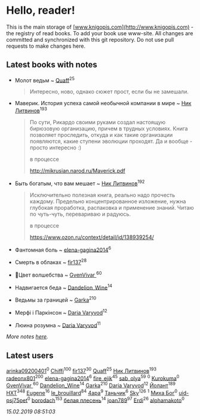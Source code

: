 # Hello, reader!
This is the main storage of [www.knigopis.com](http://www.knigopis.com) - the registry of read books.
To add your book use www-site. All changes are committed and synchronized with this git repository.
Do not use pull requests to make changes here.


## Latest books with notes
* Молот ведьм ~ [Quaff](users/122/12267158-vkontakte)<sup>25</sup>
    > Интересно, ново, однако сюжет прост, если бы не замешали.

* Маверик. История успеха самой необычной компании в мире ~ [Ник Литвинов](users/241/241974816-vkontakte)<sup>193</sup>
    > По сути, Рикардо своими руками создал настоящую бирюзовую организацию, причем в трудных условиях. Книга позволяет проследить, откуда и как такие организации появляются, какие ступени эволюции проходят. Да и вообще - просто интересно :)
    > 
    > в процессе
    > 
    > http://mikrusian.narod.ru/Maverick.pdf

* Быть богатым, что вам мешает ~ [Ник Литвинов](users/241/241974816-vkontakte)<sup>192</sup>
    > Исключительно полезная книга, реально надо прочесть каждому. Предельно концентрированное изложение, нужна глубокая проработка, распаковка и применение знаний. Читаю по чуть-чуть, перевариваю и радуюсь.
    > 
    > в процессе
    > 
    > https://www.ozon.ru/context/detail/id/138939254/

* Фантомная боль ~ [elena-gagina2014](users/208/208969292-yandex)<sup>6</sup>

* Смерть в облаках ~ [fir137](users/176/176805114-yandex)<sup>28</sup>

* 🐢Цвет волшебства ~ [GvenVivar ](users/158/158266434925901-facebook)<sup>60</sup>

* Надвигается беда ~ [Dandelion_Wine](users/586/58602788-vkontakte)<sup>14</sup>

* Ведьмы за границей ~ [Garka](users/115/115753719718250012620-google)<sup>210</sup>

* Мерфі і Паркінсон ~ [Daria Varyvod](users/829/829893410524253-facebook)<sup>12</sup>

* Люина розумна ~ [Daria Varyvod](users/829/829893410524253-facebook)<sup>11</sup>


_More notes [here](latest_books_with_notes.md)._


## Latest users
[arinka09200401](users/445/445767549-vkontakte)<sup>0</sup> 
[Chiffi](users/105/105831994080785626680-google)<sup>100</sup> 
[fir137](users/176/176805114-yandex)<sup>30</sup> 
[Quaff](users/122/12267158-vkontakte)<sup>25</sup> 
[Ник Литвинов](users/241/241974816-vkontakte)<sup>193</sup> 
[radeonx801](users/973/973496-vkontakte)<sup>200</sup> 
[elena-gagina2014](users/208/208969292-yandex)<sup>6</sup> 
[fire_ejik](users/329/32903202-vkontakte)<sup>45</sup> 
[sab_olya](users/139/139338401-vkontakte)<sup>59</sup> 
[](users/103/103018351090055633128-google)<sup>0</sup> 
[Kurokuma](users/114/114867625557587940583-google)<sup>0</sup> 
[GvenVivar ](users/158/158266434925901-facebook)<sup>60</sup> 
[Dandelion_Wine](users/586/58602788-vkontakte)<sup>14</sup> 
[Garka](users/115/115753719718250012620-google)<sup>210</sup> 
[Daria Varyvod](users/829/829893410524253-facebook)<sup>12</sup> 
[Йолант](users/104/104690883692185089260-google)<sup>189</sup> 
[HXT](users/100/100002563462782-facebook)<sup>348</sup> 
[Eugene](users/695/695244810674916-facebook)<sup>16</sup> 
[le_brouillard](users/133/13330781-vkontakte)<sup>84</sup> 
[4apa](users/117/117392596378069249667-google)<sup>9</sup> 
[Таньчик](users/209/2096581563762610-facebook)<sup>6</sup> 
[Sky](users/118/118049897850017649660-google)<sup>126</sup> 
[](users/901/9017247704455477472-mailru)<sup>1</sup> 
[Миха Бог](users/153/15354310720882021989-mailru)<sup>0</sup> 
[uid-psj75pet](users/775/775038048-yandex)<sup>0</sup> 
[borodach](users/157/15706320-vkontakte)<sup>153</sup> 
[белая плесень](users/104/104448632954411726505-google)<sup>14</sup> 
[joan789](users/240/2401650-vkontakte)<sup>97</sup> 
[Erdi](users/104/104289450206538776186-googleplus)<sup>26</sup> 
[alphamakoto](users/342/342507332-vkontakte)<sup>0</sup> 


_15.02.2019 08:51:03_
